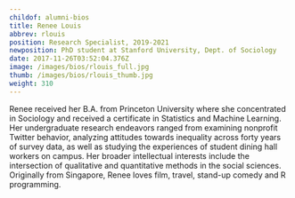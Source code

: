 ```yaml
---
childof: alumni-bios
title: Renee Louis
abbrev: rlouis
position: Research Specialist, 2019-2021
newposition: PhD student at Stanford University, Dept. of Sociology
date: 2017-11-26T03:52:04.376Z
image: /images/bios/rlouis_full.jpg
thumb: /images/bios/rlouis_thumb.jpg
weight: 310
---
```

Renee received her B.A. from Princeton University where she concentrated in Sociology and received a certificate in Statistics and Machine Learning. Her undergraduate research endeavors ranged from examining nonprofit Twitter behavior, analyzing attitudes towards inequality across forty years of survey data, as well as studying the experiences of student dining hall workers on campus. Her broader intellectual interests include the intersection of qualitative and quantitative methods in the social sciences. Originally from Singapore, Renee loves film, travel, stand-up comedy and R programming.
